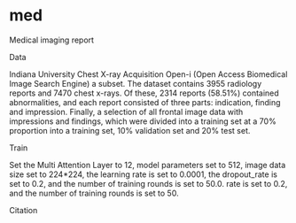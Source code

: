 # med
Medical imaging report





Data

Indiana University Chest X-ray Acquisition
Open-i (Open Access Biomedical Image Search Engine) a
subset. The dataset contains 3955 radiology reports and 7470 chest x-rays.
Of these, 2314 reports (58.51%) contained abnormalities, and each report consisted of
three parts: indication, finding and impression. Finally, a selection of
all frontal image data with impressions and findings, which were divided into a training set at a 70%
proportion into a training set, 10% validation set and 20% test set. 



















Train

Set the Multi Attention Layer
to 12, model parameters set to 512, image data size set to
224*224, the learning rate is set to 0.0001, the dropout_rate is set to 0.2, and the number of training rounds is set to 50.0.
rate is set to 0.2, and the number of training rounds is set to 50.




























Citation


